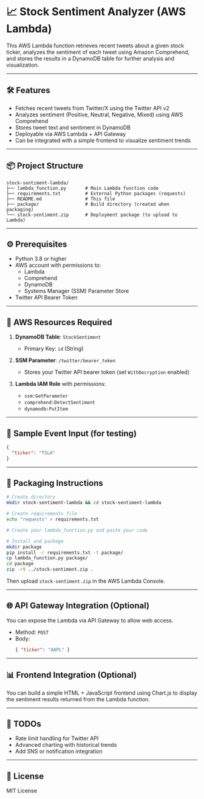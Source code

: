 
# 📈 Stock Sentiment Analyzer (AWS Lambda)

This AWS Lambda function retrieves recent tweets about a given stock ticker, analyzes the sentiment of each tweet using Amazon Comprehend, and stores the results in a DynamoDB table for further analysis and visualization.

---

## 🛠 Features

- Fetches recent tweets from Twitter/X using the Twitter API v2
- Analyzes sentiment (Positive, Neutral, Negative, Mixed) using AWS Comprehend
- Stores tweet text and sentiment in DynamoDB
- Deployable via AWS Lambda + API Gateway
- Can be integrated with a simple frontend to visualize sentiment trends

---

## 📦 Project Structure

```
stock-sentiment-lambda/
├── lambda_function.py       # Main Lambda function code
├── requirements.txt         # External Python packages (requests)
├── README.md                # This file
├── package/                 # Build directory (created when packaging)
└── stock-sentiment.zip      # Deployment package (to upload to Lambda)
```

---

## ⚙️ Prerequisites

- Python 3.8 or higher
- AWS account with permissions to:
  - Lambda
  - Comprehend
  - DynamoDB
  - Systems Manager (SSM) Parameter Store
- Twitter API Bearer Token

---

## 🔐 AWS Resources Required

1. **DynamoDB Table**: `StockSentiment`  
   - Primary Key: `id` (String)

2. **SSM Parameter**: `/twitter/bearer_token`  
   - Stores your Twitter API bearer token (set `WithDecryption` enabled)

3. **Lambda IAM Role** with permissions:
   - `ssm:GetParameter`
   - `comprehend:DetectSentiment`
   - `dynamodb:PutItem`

---

## 🧪 Sample Event Input (for testing)

```json
{
  "ticker": "TSLA"
}
```

---

## 🐍 Packaging Instructions

```bash
# Create directory
mkdir stock-sentiment-lambda && cd stock-sentiment-lambda

# Create requirements file
echo "requests" > requirements.txt

# Create your lambda_function.py and paste your code

# Install and package
mkdir package
pip install -r requirements.txt -t package/
cp lambda_function.py package/
cd package
zip -r9 ../stock-sentiment.zip .
```

Then upload `stock-sentiment.zip` in the AWS Lambda Console.

---

## 🌐 API Gateway Integration (Optional)

You can expose the Lambda via API Gateway to allow web access.

- Method: `POST`
- Body:
  ```json
  { "ticker": "AAPL" }
  ```

---

## 📊 Frontend Integration (Optional)

You can build a simple HTML + JavaScript frontend using Chart.js to display the sentiment results returned from the Lambda function.

---

## 🧹 TODOs

- Rate limit handling for Twitter API
- Advanced charting with historical trends
- Add SNS or notification integration

---

## 📄 License

MIT License
